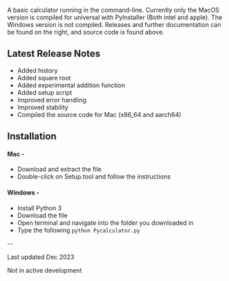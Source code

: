 A basic calculator running in the command-line. Currently only the MacOS version is compiled for universal with PyInstaller (Both intel and apple). The Windows version is not compiled. Releases and further documentation can be found on the right, and source code is found above.

## Latest Release Notes

- Added history
- Added square root
- Added experimental addition function
- Added setup script
- Improved error handling
- Improved stability
- Compiled the source code for Mac (x86_64 and aarch64)

## Installation

#### Mac -

- Download and extract the file
- Double-click on Setup.tool and follow the instructions

#### Windows -

- Install Python 3
- Download the file
- Open terminal and navigate into the folder you downloaded in
- Type the following
  `python Pycalculator.py`

--

Last updated Dec 2023

Not in active development
